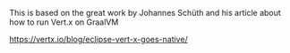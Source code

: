 This is based on the great work by Johannes Schüth and his article about how to run 
Vert.x on GraalVM 

https://vertx.io/blog/eclipse-vert-x-goes-native/